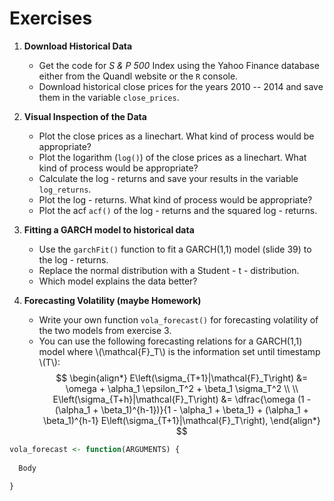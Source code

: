 # Exercises

1.  **Download Historical Data**
    - Get the code for *S & P 500* Index using the Yahoo Finance database either from the Quandl website or the `R` console.
    - Download historical close prices for the years 2010 -- 2014 and save them in the variable `close_prices`.
    
2.  **Visual Inspection of the Data**
    - Plot the close prices as a linechart. What kind of process would be appropriate?
    - Plot the logarithm (`log()`) of the close prices as a linechart. What kind of process would be appropriate?
    - Calculate the log - returns and save your results in the variable `log_returns`.
    - Plot the log - returns. What kind of process would be appropriate?
    - Plot the acf `acf()` of the log - returns and the squared log - returns.
    
3. **Fitting a GARCH model to historical data**
    - Use the `garchFit()` function to fit a GARCH(1,1) model (slide 39) to the log - returns.
    - Replace the normal distribution with a Student - t - distribution.
    - Which model explains the data better?
    
4. **Forecasting Volatility (maybe Homework)**
    - Write your own function `vola_forecast()` for forecasting volatility of the two models from exercise 3.
    - You can use the following forecasting relations for a GARCH(1,1) model
      where \\(\mathcal{F}_T\\) is the information set until timestamp \\(T\\):
$$    
\begin{align*}
        E\left(\sigma_{T+1}|\mathcal{F}_T\right) &= \omega + \alpha_1 \epsilon_T^2 + \beta_1 \sigma_T^2 \\ \\
        E\left(\sigma_{T+h}|\mathcal{F}_T\right) &= \dfrac{\omega (1 - (\alpha_1 + \beta_1)^{h-1})}{1 - \alpha_1 + \beta_1} + 
                                            (\alpha_1 + \beta_1)^{h-1} E\left(\sigma_{T+1}|\mathcal{F}_T\right),
\end{align*}
$$


```r
vola_forecast <- function(ARGUMENTS) {
  
  Body 
  
}
```
